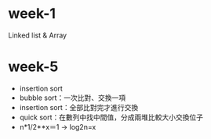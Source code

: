 # week-1
Linked list & Array



# week-5
- insertion sort
- bubble sort：一次比對、交換一項
- insertion sort：全部比對完才進行交換
- quick sort：在數列中找中間值，分成兩堆比較大小交換位子
-   n*1/2**x＝1 -> log2n=x
